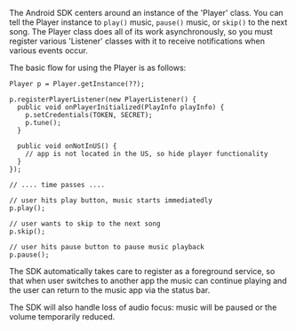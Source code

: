 
The Android SDK centers around an instance of the 'Player' class.
You can tell the Player instance to `play()` music, `pause()` music,
or `skip()` to the next song. The Player class does all of its work
asynchronously, so you must register various 'Listener' classes with
it to receive notifications when various events occur.

The basic flow for using the Player is as follows:

```
Player p = Player.getInstance(??);

p.registerPlayerListener(new PlayerListener() {
  public void onPlayerInitialized(PlayInfo playInfo) {
    p.setCredentials(TOKEN, SECRET);
    p.tune();
  }

  public void onNotInUS() {
    // app is not located in the US, so hide player functionality
  }
});

// .... time passes ....

// user hits play button, music starts immediatedly
p.play();

// user wants to skip to the next song
p.skip();

// user hits pause button to pause music playback
p.pause();
```

The SDK automatically takes care to register as a foreground
service, so that when user switches to another app the music
can continue playing and the user can return to the music app
via the status bar.

The SDK will also handle loss of audio focus: music will be
paused or the volume temporarily reduced.



